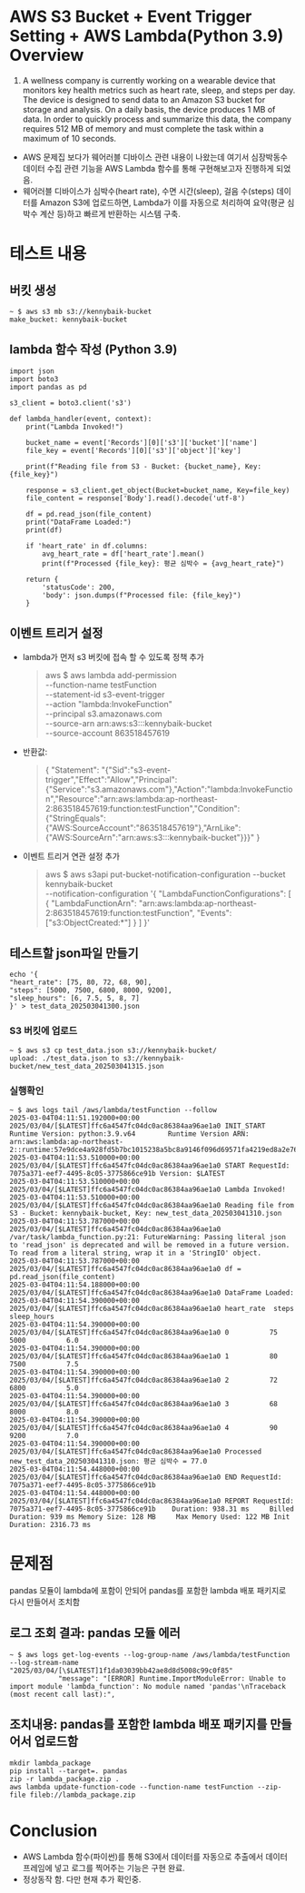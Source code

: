 # AWS S3 Bucket + Event Trigger Setting + AWS Lambda(Python 3.9) Overview
1. A wellness company is currently working on a wearable device that monitors key health metrics such as heart rate, sleep, and steps per day. 
The device is designed to send data to an Amazon S3 bucket for storage and analysis. 
On a daily basis, the device produces 1 MB of data. 
In order to quickly process and summarize this data, the company requires 512 MB of memory and must complete the task within a maximum of 10 seconds.

- AWS 문제집 보다가 웨어러블 디바이스 관련 내용이 나왔는데 여기서 심장박동수 데이터 수집 관련 기능을 AWS Lambda 함수를 통해 구현해보고자 진행하게 되었음.
- 웨어러블 디바이스가 심박수(heart rate), 수면 시간(sleep), 걸음 수(steps) 데이터를 Amazon S3에 업로드하면, Lambda가 이를 자동으로 처리하여 요약(평균 심박수 계산 등)하고 빠르게 반환하는 시스템 구축.

# 테스트 내용

## 버킷 생성
	~ $ aws s3 mb s3://kennybaik-bucket
	make_bucket: kennybaik-bucket

## lambda 함수 작성 (Python 3.9)
	import json
	import boto3
	import pandas as pd
	
	s3_client = boto3.client('s3')

	def lambda_handler(event, context):
		print("Lambda Invoked!")
	
		bucket_name = event['Records'][0]['s3']['bucket']['name']
		file_key = event['Records'][0]['s3']['object']['key']
	
		print(f"Reading file from S3 - Bucket: {bucket_name}, Key: {file_key}")
	
		response = s3_client.get_object(Bucket=bucket_name, Key=file_key)
		file_content = response['Body'].read().decode('utf-8')
	
		df = pd.read_json(file_content)
		print("DataFrame Loaded:")
		print(df)
	
		if 'heart_rate' in df.columns:
			avg_heart_rate = df['heart_rate'].mean()
			print(f"Processed {file_key}: 평균 심박수 = {avg_heart_rate}")
	
		return {
			'statusCode': 200,
			'body': json.dumps(f"Processed file: {file_key}")
		}


## 이벤트 트리거 설정

- lambda가 먼저 s3 버킷에 접속 할 수 있도록 정책 추가
	
	> aws $ aws lambda add-permission \
	>     --function-name testFunction \
	>     --statement-id s3-event-trigger \
	>     --action "lambda:InvokeFunction" \
	>     --principal s3.amazonaws.com \
	>     --source-arn arn:aws:s3:::kennybaik-bucket \
	>     --source-account 863518457619

- 반환값:

	> {
	> 	"Statement": "{\"Sid\":\"s3-event-trigger\",\"Effect\":\"Allow\",\"Principal\":{\"Service\":\"s3.amazonaws.com\"},\"Action\":\"lambda:InvokeFunction\",\"Resource\":\"arn:aws:lambda:ap-northeast-2:863518457619:function:testFunction\",\"Condition\":{\"StringEquals\":{\"AWS:SourceAccount\":\"863518457619\"},\"ArnLike\":{\"AWS:SourceArn\":\"arn:aws:s3:::kennybaik-bucket\"}}}"
	> }


- 이벤트 트리거 연관 설정 추가

	> aws $ aws s3api put-bucket-notification-configuration --bucket kennybaik-bucket \
	> --notification-configuration '{
	>   "LambdaFunctionConfigurations": [
	>     {
	>       "LambdaFunctionArn": "arn:aws:lambda:ap-northeast-2:863518457619:function:testFunction",
	>       "Events": ["s3:ObjectCreated:*"]
	>     }
	>   ]
	> }'


## 테스트할 json파일 만들기
	echo '{
	"heart_rate": [75, 80, 72, 68, 90],
	"steps": [5000, 7500, 6800, 8000, 9200],
	"sleep_hours": [6, 7.5, 5, 8, 7]
	}' > test_data_202503041300.json

### S3 버킷에 업로드
	~ $ aws s3 cp test_data.json s3://kennybaik-bucket/
	upload: ./test_data.json to s3://kennybaik-bucket/new_test_data_202503041315.json  
	
### 실행확인
	~ $ aws logs tail /aws/lambda/testFunction --follow
	2025-03-04T04:11:51.192000+00:00 2025/03/04/[$LATEST]ffc6a4547fc04dc0ac86384aa96ae1a0 INIT_START Runtime Version: python:3.9.v64        Runtime Version ARN: arn:aws:lambda:ap-northeast-2::runtime:57e9dce4a928fd5b7bc1015238a5bc8a9146f096d69571fa4219ed8a2e76bfdf
	2025-03-04T04:11:53.510000+00:00 2025/03/04/[$LATEST]ffc6a4547fc04dc0ac86384aa96ae1a0 START RequestId: 7075a371-eef7-4495-8c05-3775866ce91b Version: $LATEST
	2025-03-04T04:11:53.510000+00:00 2025/03/04/[$LATEST]ffc6a4547fc04dc0ac86384aa96ae1a0 Lambda Invoked!
	2025-03-04T04:11:53.510000+00:00 2025/03/04/[$LATEST]ffc6a4547fc04dc0ac86384aa96ae1a0 Reading file from S3 - Bucket: kennybaik-bucket, Key: new_test_data_202503041310.json
	2025-03-04T04:11:53.787000+00:00 2025/03/04/[$LATEST]ffc6a4547fc04dc0ac86384aa96ae1a0 /var/task/lambda_function.py:21: FutureWarning: Passing literal json to 'read_json' is deprecated and will be removed in a future version. To read from a literal string, wrap it in a 'StringIO' object.
	2025-03-04T04:11:53.787000+00:00 2025/03/04/[$LATEST]ffc6a4547fc04dc0ac86384aa96ae1a0 df = pd.read_json(file_content)
	2025-03-04T04:11:54.188000+00:00 2025/03/04/[$LATEST]ffc6a4547fc04dc0ac86384aa96ae1a0 DataFrame Loaded:
	2025-03-04T04:11:54.390000+00:00 2025/03/04/[$LATEST]ffc6a4547fc04dc0ac86384aa96ae1a0 heart_rate  steps  sleep_hours
	2025-03-04T04:11:54.390000+00:00 2025/03/04/[$LATEST]ffc6a4547fc04dc0ac86384aa96ae1a0 0          75   5000          6.0
	2025-03-04T04:11:54.390000+00:00 2025/03/04/[$LATEST]ffc6a4547fc04dc0ac86384aa96ae1a0 1          80   7500          7.5
	2025-03-04T04:11:54.390000+00:00 2025/03/04/[$LATEST]ffc6a4547fc04dc0ac86384aa96ae1a0 2          72   6800          5.0
	2025-03-04T04:11:54.390000+00:00 2025/03/04/[$LATEST]ffc6a4547fc04dc0ac86384aa96ae1a0 3          68   8000          8.0
	2025-03-04T04:11:54.390000+00:00 2025/03/04/[$LATEST]ffc6a4547fc04dc0ac86384aa96ae1a0 4          90   9200          7.0
	2025-03-04T04:11:54.390000+00:00 2025/03/04/[$LATEST]ffc6a4547fc04dc0ac86384aa96ae1a0 Processed new_test_data_202503041310.json: 평균 심박수 = 77.0
	2025-03-04T04:11:54.448000+00:00 2025/03/04/[$LATEST]ffc6a4547fc04dc0ac86384aa96ae1a0 END RequestId: 7075a371-eef7-4495-8c05-3775866ce91b
	2025-03-04T04:11:54.448000+00:00 2025/03/04/[$LATEST]ffc6a4547fc04dc0ac86384aa96ae1a0 REPORT RequestId: 7075a371-eef7-4495-8c05-3775866ce91b    Duration: 938.31 ms     Billed Duration: 939 ms Memory Size: 128 MB     Max Memory Used: 122 MB Init Duration: 2316.73 ms


# 문제점
pandas 모듈이 lambda에 포함이 안되어 pandas를 포함한 lambda 배포 패키지로 다시 만들어서 조치함

## 로그 조회 결과: pandas 모듈 에러
	~ $ aws logs get-log-events --log-group-name /aws/lambda/testFunction --log-stream-name "2025/03/04/[\$LATEST]1f1da03039bb42ae8d8d5008c99c0f85"
				"message": "[ERROR] Runtime.ImportModuleError: Unable to import module 'lambda_function': No module named 'pandas'\nTraceback (most recent call last):",

## 조치내용: pandas를 포함한 lambda 배포 패키지를 만들어서 업로드함 			
	mkdir lambda_package
	pip install --target=. pandas
	zip -r lambda_package.zip .
	aws lambda update-function-code --function-name testFunction --zip-file fileb://lambda_package.zip
	

# Conclusion
- AWS Lambda 함수(파이썬)를 통해 S3에서 데이터를 자동으로 추출에서 데이터 프레임에 넣고 로그를 찍어주는 기능은 구현 완료. 
- 정상동작 함. 다만 현재 추가 확인중.